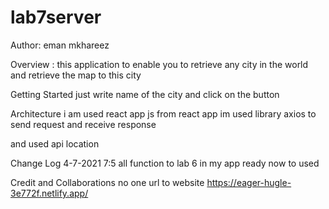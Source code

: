 # lab7server


Author: eman mkhareez

Overview :
this application to enable you to retrieve any city in the world and retrieve the map to this city

Getting Started
just write name of the city and click on the button

Architecture
i am used react app js from react app im used library axios to send request and receive response

and used api location

Change Log
4-7-2021 7:5 all function to lab 6 in my app ready now to used

Credit and Collaborations no one
url to website
https://eager-hugle-3e772f.netlify.app/

